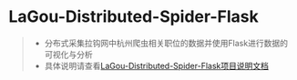 
# LaGou-Distributed-Spider-Flask


> * 分布式采集拉钩网中杭州爬虫相关职位的数据并使用Flask进行数据的可视化与分析
> * 具体说明请查看[LaGou-Distributed-Spider-Flask项目说明文档](https://bruceju.github.io/LaGou-Distributed-Spider-Flask/)





